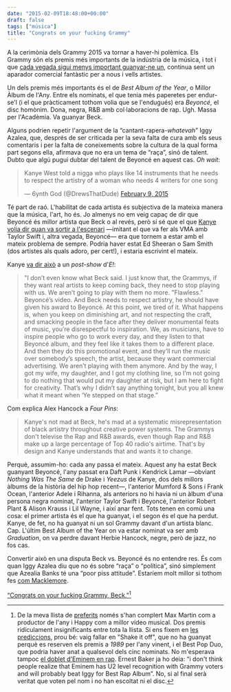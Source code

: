 ```yaml
---
date: "2015-02-09T18:48:00+00:00"
draft: false
tags: ["música"]
title: "Congrats on your fucking Grammy"
---
```

A la cerimònia dels Grammy 2015 va tornar a haver-hi polèmica. Els Grammy són els premis més importants de la indústria de la música, i tot i que [cada vegada sigui menys important guanyar-ne un](http://www.vox.com/2015/2/7/7993527/grammy-winners-performance), continua sent un aparador comercial fantàstic per a nous i vells artistes.

Un dels premis més importants és el de *Best Album of the Year*, o Millor Àlbum de l'Any. Entre els nominats, el que tenia més paperetes per endur-se'l (i el que pràcticament tothom volia que se l'endugués) era *Beyoncé*, el disc homònim. Dona, negra, R&B amb col·laboracions de rap. Ugh. Massa per l'Acadèmia. Va guanyar Beck.

<!-- more -->

Alguns podrien repetir l'argument de la “cantant-rapera-*whatevah*” Iggy Azalea, que, després de ser criticada per la seva falta de cura amb els seus comentaris i per la falta de coneixements sobre la cultura de la qual forma part segons ella, afirmava que no era un tema de “raça”, sinó de talent. Dubto que algú pugui dubtar del talent de Beyoncé en aquest cas. *Oh wait*:

<blockquote class="twitter-tweet" lang="en"><p>Kanye West told a nigga who plays like 14 instruments that he needs to respect the artistry of a woman who needs 4 writers for one song</p>&mdash; 6ynth God (@DrewsThatDude) <a href="https://twitter.com/DrewsThatDude/status/564662259897888768">February 9, 2015</a></blockquote>
<script async src="//platform.twitter.com/widgets.js" charset="utf-8"></script>



Té part de raó. L'habilitat de cada artista és subjectiva de la mateixa manera que la música, l'art, ho és. Jo almenys no em veig capaç de dir que Beyoncé és millor artista que Beck o al revés, però sí sé que el que [Kanye volia dir quan va sortir a l'escenari](http://www.buzzfeed.com/lyapalater/kanye-pulled-a-kanye-at-the-grammys) —imitant el que va fer als VMA amb Taylor Swift i, altra vegada, Beyoncé— era que tornem a estar amb el mateix problema de sempre. Podria haver estat Ed Sheeran o Sam Smith (dos artistes als quals adoro, per cert!), i estaria escrivint el mateix.

Kanye [va dir això](http://www.complex.com/music/2015/02/kanye-interrupts-beck) a un *post-show* d'*E!*:

> "I don’t even know what Beck said. I just know that, the Grammys, if they want real artists to keep coming back, they need to stop playing with us. We aren’t going to play with them no more. "Flawless." Beyoncé’s video. And Beck needs to respect artistry, he should have given his award to Beyoncé. At this point, we tired of it. What happens is, when you keep on diminishing art, and not respecting the craft, and smacking people in the face after they deliver monumental feats of music, you’re disrespectful to inspiration. We, as musicians, have to inspire people who go to work every day, and they listen to that Beyoncé album, and they feel like it takes them to a different place. And then they do this promotional event, and they’ll run the music over somebody’s speech, the artist, because they want commercial advertising. We aren’t playing with them anymore. And by the way, I got my wife, my daughter, and I got my clothing line, so I’m not going to do nothing that would put my daughter at risk, but I am here to fight for creativity. That’s why I didn’t say anything tonight, but you all knew what it meant when ‘Ye stepped on that stage.”

Com explica Alex Hancock a *Four Pins*:

> Kanye's not mad at Beck, he's mad at a systematic misrepresentation of black artistry throughout creative power systems. The Grammys don't televise the Rap and R&B awards, even though Rap and R&B make up a large percentage of Top 40 radio's airtime. That's by design and Kanye understands that and wants it to change.

Perquè, assumim-ho: cada any passa el mateix. Aquest any ha estat Beck guanyant Beyoncé, l'any passat era Daft Punk i Kendrick Lamar —obviant *Nothing Was The Same* de Drake i *Yeezus* de Kanye, dos dels millors àlbums de la història del hip hop recent—, l'anterior Mumford & Sons i Frank Ocean, l'anterior Adele i Rihanna, als anteriors no hi havia ni un àlbum d'una persona negra nominat, l'anterior Taylor Swift i Beyoncé, l'anterior Robert Plant & Alison Krauss i Lil Wayne, i així anar fent. Tots tenen en comú una cosa: el primer artista és el que ha guanyat, i el segon és el que ha perdut. Kanye, de fet, no ha guanyat ni un sol Grammy davant d'un artista blanc. Cap. L'últim Best Album of the Year on va estar nominat va ser amb *Graduation*, on va perdre davant Herbie Hancock, negre, però de jazz, no fos cas.

Convertir això en una disputa Beck vs. Beyoncé és no entendre res. És com quan Iggy Azalea diu que no és sobre “raça” o “política”, sinó simplement que Azealia Banks té una “poor piss attitude”. Estaríem molt millor si tothom fes [com Macklemore](http://www.complex.com/music/2014/12/macklemore-addresses-racism-america-his-whiteness-and-iggy-azalea).

[“Congrats on your fucking Grammy, Beck.”](http://defamer.gawker.com/kanye-west-just-let-beck-know-his-grammy-beylongs-to-be-1684596108)[^1]

[^1]: De la meva llista de [preferits](http://enricllonch.com/post/104954789844/els-meus-preferits-per-als-grammy-2014) només s'han complert Max Martin com a productor de l'any i Happy com a millor vídeo musical. Dos premis ridículament insignificants entre tota la llista. Si ens fixem en [les prediccions](http://pastebin.com/WpVTahmb), prou bé: vaig fallar en "Shake it off", que no ha guanyat perquè es reserven els premis a *1989* per l'any vinent, i el Best Pop Duo, que podria haver anat a qualsevol dels cinc nominats. No m'esperava tampoc [el doblet d'Eminem en rap](http://en.wikipedia.org/wiki/List_of_awards_and_nominations_received_by_Eminem#Grammy_Awards). Ernest Baker ja ho deia: “i don't think people realize that Eminem has U2 level recognition with Grammy voters and will probably beat Iggy for Best Rap Album”. No, si al final serà veritat que voten pel nom i no han escoltat ni el disc.